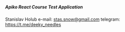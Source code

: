 ##### Apiko React Course Test Application

Stanislav Holub
e-mail: stas.snow@gmail.com
telegram: https://t.me/deeky_needles
